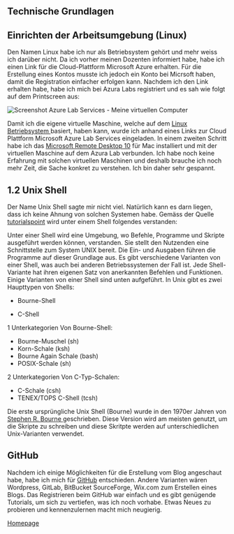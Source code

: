 ## Technische Grundlagen 

##   Einrichten der Arbeitsumgebung (Linux)

Den Namen Linux habe ich nur als Betriebsystem gehört und mehr weiss ich darüber nicht. Da ich vorher meinen Dozenten informiert habe, habe ich einen Link für die Cloud-Plattform Microsoft Azure erhalten. Für die Erstellung eines Kontos musste ich jedoch ein Konto bei Micrsoft haben, damit die Registration einfacher erfolgen kann. Nachdem ich den Link erhalten habe, habe ich mich bei Azura Labs registriert und es sah wie folgt auf dem Printscreen aus:

![Screenshot Azure Lab Services - Meine virtuellen Computer](https://bain.felixlohmeier.de/images/01_azure-vms.png)

Damit ich die eigene virtuelle Maschine, welche auf dem [Linux Betriebsystem ](https://wiki.ubuntu.com/EoanErmine/ReleaseNotes ) basiert, haben kann, wurde ich anhand eines Links zur Cloud Plattform Microsoft Azure Lab Services eingeladen. In einem zweiten Schritt habe ich das [Microsoft Remote Desktop 10](https://apps.apple.com/de/app/microsoft-remote-desktop-10/id1295203466) für Mac installiert und mit der virtuellen Maschine auf dem Azura Lab verbunden. Ich habe noch keine Erfahrung mit solchen virtuellen Maschinen und deshalb brauche ich noch mehr Zeit, die Sache konkret zu verstehen. Ich bin daher sehr gespannt.

## 1.2 Unix Shell

Der Name Unix Shell sagte mir nicht viel. Natürlich kann es darn liegen, dass ich keine Ahnung von solchen Systemen habe. Gemäss der Quelle [tutorialspoint](https://www.tutorialspoint.com/unix/unix-what-is-shell.htm) wird unter einem Shell folgendes verstanden:

Unter einer Shell wird eine Umgebung, wo Befehle, Programme und Skripte ausgeführt werden können, verstanden. Sie stellt den Nutzenden eine Schnittstelle zum System UNIX bereit. Die Ein- und Ausgaben führen die Programme auf dieser Grundlage aus. Es gibt verschiedene Varianten von einer Shell, was auch bei anderen Betriebssystemen der Fall ist. Jede Shell-Variante hat ihren eigenen Satz von anerkannten Befehlen und Funktionen. Einige Varianten von einer Shell sind unten aufgeführt. In Unix gibt es zwei Haupttypen von Shells:

* Bourne-Shell 

* C-Shell 

1 Unterkategorien Von Bourne-Shell:
* Bourne-Muschel (sh)
* Korn-Schale (ksh)
* Bourne Again Schale (bash)
* POSIX-Schale (sh)

2 Unterkategorien Von C-Typ-Schalen:
* C-Schale (csh)
* TENEX/TOPS C-Shell (tcsh)

Die erste ursprüngliche Unix Shell (Bourne) wurde in den 1970er Jahren von [Stephen R. Bourne ](https://de.wikipedia.org/wiki/Stephen_R._Bourne) geschrieben. Diese Version wird am meisten genutzt, um die Skripte zu schreiben und diese Skritpte werden auf unterschiedlichen Unix-Varianten verwendet.

##  GitHub
Nachdem ich einige Möglichkeiten für die Erstellung vom Blog angeschaut habe, habe ich mich für [GitHub](https://github.com) entschieden. Andere Varianten wären Wordpress, GitLab, BitBucket SourceForge, Wix.com zum Erstellen eines Blogs. Das Registrieren beim GitHub war einfach und es gibt genügende Tutorials, um sich zu vertiefen, was ich noch vorhabe. Etwas Neues zu probieren und kennenzulernen macht mich neugierig.

[Homepage](https://akoezeibrahi.github.io/Blogbeitraege_BAIN20_Akoezel/)
